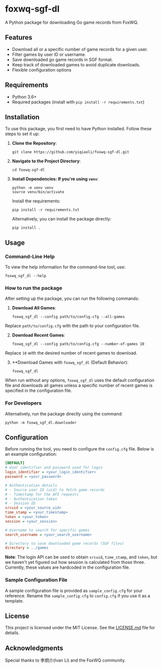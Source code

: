 # foxwq-sgf-dl

A Python package for downloading Go game records from FoxWQ.

## Features

- Download all or a specific number of game records for a given user.
- Filter games by user ID or username.
- Save downloaded go game records in SGF format.
- Keep track of downloaded games to avoid duplicate downloads.
- Flexible configuration options

## Requirements

- Python 3.6+
- Required packages (install with `pip install -r requirements.txt`)

## Installation

To use this package, you first need to have Python installed. Follow these steps to set it up:

1. **Clone the Repository**:

   ```shell
   git clone https://github.com/yiqiaoli/foxwq-sgf-dl.git
   ```
2. **Navigate to the Project Directory**:
   ```shell
   cd foxwq-sgf-dl
   ```
3. **Install Dependencies: If you're using `venv`**:

   ```shell
   python -m venv venv
   source venv/bin/activate
   ```
   Install the requirements:
   ```shell
   pip install -r requirements.txt
   ```
   Alternatively, you can install the package directly:
   ```shell
   pip install . 
   ```

## Usage

### Command-Line Help

To view the help information for the command-line tool, use:

   ```shell
   foxwq_sgf_dl --help
   ```

### How to run the package

After setting up the package, you can run the following commands:

1. **Download All Games**:
   ```shell
   foxwq_sgf_dl --config path/to/config.cfg --all-games
   ```

Replace `path/to/config.cfg` with the path to your configuration file.

2. **Download Recent Games**:
   ```shell
   foxwq_sgf_dl --config path/to/config.cfg --number-of-games 10
   ```

Replace `10` with the desired number of recent games to download.

3. **Download Games with `foxwq_sgf_dl` (Default Behavior):
   ```shell
   foxwq_sgf_dl
   ```

When run without any options, `foxwq_sgf_dl` uses the default configuration file and downloads all games unless a
specific number of recent games is specified in the configuration file.

### For Developers

Alternatively, run the package directly using the command:

```shell
python -m foxwq_sgf_dl.downloader
```

## Configuration

Before running the tool, you need to configure the `config.cfg` file. Below is an example configuration:

```ini
[DEFAULT]
# User identifier and password used for login
login_identifier = <your_login_identifier>
password = <your_password>

# Authentication details
# - Source user ID (uid) to fetch game records
# - Timestamp for the API requests
# - Authentication token
# - Session ID
srcuid = <your_source_uid>
time_stamp = <your_timestamp>
token = <your_token>
session = <your_session>

# Username to search for specific games
search_username = <your_search_username>

# Directory to save downloaded game records (SGF files)
directory = ../games

```

**Note**: The login API can be used to obtain `srcuid`, `time_stamp`, and `token`,
but we haven't yet figured out how session is calculated from those three.
Currently, these values are hardcoded in the configuration file.

### Sample Configuration File

A sample configuration file is provided as `sample_config.cfg` for your reference.
Rename the `sample_config.cfg` to `config.cfg` if you use it as a template.  



## License

This project is licensed under the MIT License. See the [LICENSE.md](LICENSE.md) file for details.



## Acknowledgments
Special thanks to 李炯介(Ivan Li) and the FoxWQ community.
